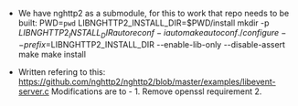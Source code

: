 * We have nghttp2 as a submodule, for this to work that repo needs to be built:
PWD=`pwd`
LIBNGHTTP2_INSTALL_DIR=$PWD/install
mkdir -p $LIBNGHTTP2_INSTALL_DIR
autoreconf -i
automake
autoconf
./configure --prefix=$LIBNGHTTP2_INSTALL_DIR --enable-lib-only --disable-assert
make
make install

* Written refering to this: https://github.com/nghttp2/nghttp2/blob/master/examples/libevent-server.c
Modifications are to - 1. Remove openssl requirement
                       2. 